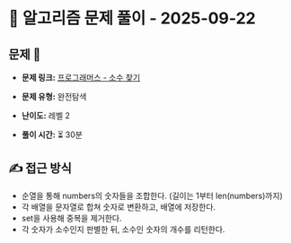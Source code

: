 # 📝 알고리즘 문제 풀이 - 2025-09-22

## 문제 📖

- **문제 링크:** [프로그래머스 - 소수 찾기](https://school.programmers.co.kr/learn/courses/30/lessons/42839)

- **문제 유형:** 완전탐색

- **난이도:** 레벨 2

- **풀이 시간:** ⏳ 30분

## ✍ 접근 방식

- 순열을 통해 numbers의 숫자들을 조합한다. (길이는 1부터 len(numbers)까지)
- 각 배열을 문자열로 합쳐 숫자로 변환하고, 배열에 저장한다.
- set을 사용해 중복을 제거한다.
- 각 숫자가 소수인지 판별한 뒤, 소수인 숫자의 개수를 리턴한다.
